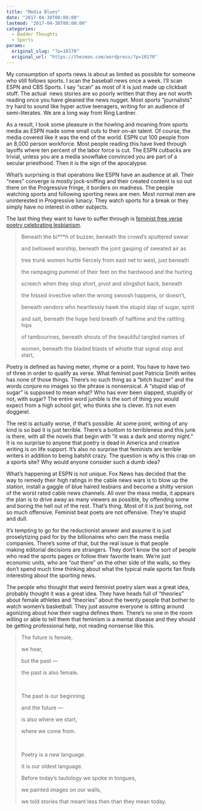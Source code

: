 ```yaml
---
title: "Media Blues"
date: "2017-04-30T00:00:00"
lastmod: "2017-04-30T00:00:00"
categories:
  - Badder Thoughts
  - Sports
params:
  original_slug: "?p=10170"
  original_url: "https://thezman.com/wordpress/?p=10170"
---
```


My consumption of sports news is about as limited as possible for
someone who still follows sports. I scan the baseball news once a week.
I’ll scan ESPN and CBS Sports. I say “scan” as most of it is just made
up clickbait stuff. The actual  news stories are so poorly written that
they are not worth reading once you have gleaned the news nugget. Most
sports “journalists” try hard to sound like hyper active teenagers,
writing for an audience of semi-literates. We are a long way from Ring
Lardner.

As a result, I took some pleasure in the howling and moaning from sports
media as ESPN made some small cuts to their on-air talent. Of course,
the media covered like it was the end of the world. ESPN cut 100 people
from an 8,000 person workforce. Most people reading this have lived
through layoffs where ten percent of the labor force is cut. The ESPN
cutbacks are trivial, unless you are a media snowflake convinced you are
part of a secular priesthood. Then it is the sign of the apocalypse.

What’s surprising is that operations like ESPN have an audience at all.
Their “news” converge is mostly jock-sniffing and their created content
is so out there on the Progressive fringe, it borders on madness. The
people watching sports and following sporting news are men. Most normal
men are uninterested in Progressive lunacy. They watch sports for a
break or they simply have no interest in other subjects.

The last thing they want to have to suffer through is <a
href="http://www.espn.com/espnw/voices/article/19201723/four-poets-new-feminism"
rel="noopener noreferrer" target="_blank">feminist free verse poetry
celebrating lesbianism</a>.

> Beneath the bi\*\*\*h of buzzer, beneath the crowd’s sputtered swear
>
> and bellowed worship, beneath the joint gasping of sweated air as
>
> tree trunk women hurtle fiercely from east net to west, just beneath
>
> the rampaging pummel of their feet on the hardwood and the hurting
>
> screech when they stop short, pivot and slingshot back, beneath
>
> the hissed invective when the wrong swoosh happens, or doesn’t,
>
> beneath vendors who heartlessly hawk the stupid slap of sugar, spirit
>
> and salt, beneath the huge held breath of halftime and the rattling
> hips
>
> of tambourines, beneath shouts of the beautiful tangled names of
>
> women, beneath the bladed blasts of whistle that signal stop and
> start,

Poetry is defined as having meter, rhyme or a point. You have to have
two of three in order to qualify as verse. What feminist poet Patricia
Smith writes has none of those things. There’s no such thing as a “bitch
buzzer” and the words conjure no images so the phrase is nonsensical. A
“stupid slap of sugar” is supposed to mean what? Who has ever been
slapped, stupidly or not, with sugar? The entire word jumble is the sort
of thing you would expect from a high school girl, who thinks she is
clever. It’s not even doggerel.

The rest is actually worse, if that’s possible. At some point, writing
of any kind is so bad it is just terrible. There’s a bottom to
terribleness and this junk is there, with all the novels that begin with
“it was a dark and stormy night.” It is no surprise to anyone that
poetry is dead in America and creative writing is on life support. It’s
also no surprise that feminists are terrible writers in addition to
being batshit crazy. The question is why is this crap on a sports site?
Why would anyone consider such a dumb idea?

What’s happening at ESPN is not unique. Fox News has decided that the
way to remedy their high ratings in the cable news wars is to blow up
the station, install a gaggle of blue haired lesbians and become a
shitty version of the worst rated cable news channels. All over the mass
media, it appears the plan is to drive away as many viewers as possible,
by offending some and boring the hell out of the rest. That’s thing.
Most of it is just boring, not so much offensive. Feminist beat poets
are not offensive. They’re stupid and dull.

It’s tempting to go for the reductionist answer and assume it is just
proselytizing paid for by the billionaires who own the mass media
companies. There’s some of that, but the real issue is that people
making editorial decisions are strangers. They don’t know the sort of
people who read the sports pages or follow their favorite team. We’re
just economic units, who are “out there” on the other side of the walls,
so they don’t spend much time thinking about what the typical male
sports fan finds interesting about the sporting news.

The people who thought that weird feminist poetry slam was a great idea,
probably thought it was a great idea. They have heads full of “theories”
about female athletes and “theories” about the twenty people that bother
to watch women’s basketball. They just assume everyone is sitting around
agonizing about how their vagina defines them. There’s no one in the
room willing or able to tell them that feminism is a mental disease and
they should be getting professional help, not reading nonsense like
this.

> The future is female,
>
> we hear,
>
> but the past —
>
> the past is also female.
>
>  
>
> The past is our beginning
>
> and the future —
>
> is also where we start,
>
> where we come from.
>
>  
>
> Poetry is a new language.
>
> It is our oldest language.
>
> Before today’s tautology we spoke in tongues,
>
> we painted images on our walls,
>
> we told stories that meant less then than they mean today.
